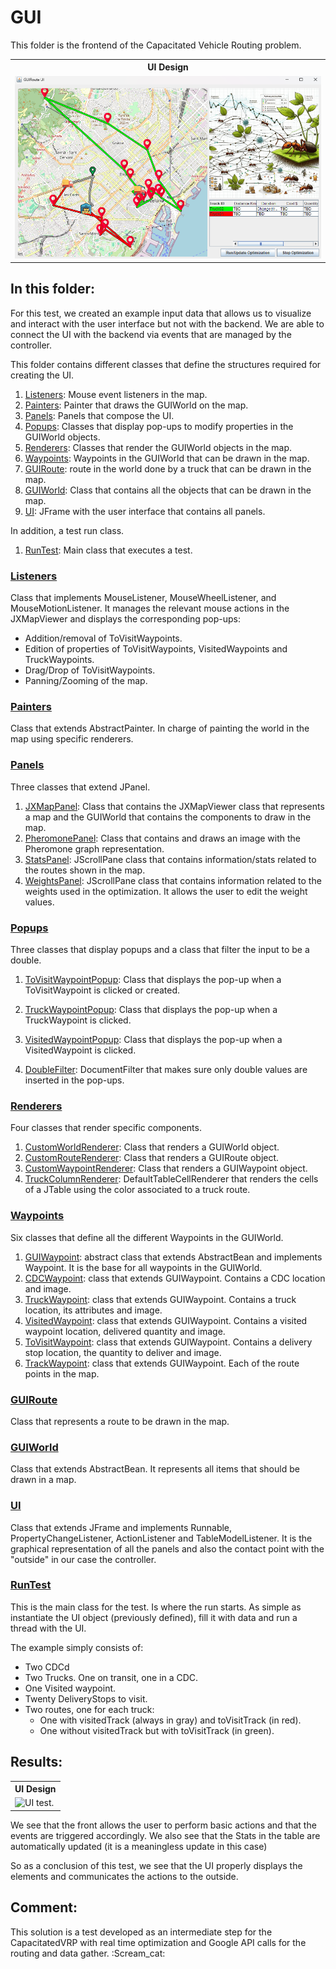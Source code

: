 # GUI
This folder is the frontend of the Capacitated Vehicle Routing problem.

<table>
  <tr>
    <th> <b>UI Design </b></th>
  </tr>
  <tr>
    <td> <img src="https://github.com/SergioOyaga/AntColonyAlgorithmExamples/blob/master/src/out/VRP/TestResults/gui_test_design.png"  title="UI design." alt="UI design." /></td>
  </tr>
</table>

## In this folder:
For this test, we created an example input data that allows us to visualize and interact with the user interface but not with the backend.
We are able to connect the UI with the backend via events that are managed by the controller. 

This folder contains different classes that define the structures required for creating the UI.
1. [Listeners](#listeners): Mouse event listeners in the map.
2. [Painters](#painters): Painter that draws the GUIWorld on the map.
3. [Panels](#panels): Panels that compose the UI.
4. [Popups](#popups): Classes that display pop-ups to modify properties in the GUIWorld objects.
5. [Renderers](#renderers): Classes that render the GUIWorld objects in the map.
6. [Waypoints](#waypoints): Waypoints in the GUIWorld that can be drawn in the map.
7. [GUIRoute](#guiroute): route in the world done by a truck that can be drawn in the map.
8. [GUIWorld](#guiworld): Class that contains all the objects that can be drawn in the map.
9. [UI](#ui): JFrame with the user interface that contains all panels.

In addition, a test run class.
1. [RunTest](#runtest): Main class that executes a test.


### [Listeners](https://github.com/SergioOyaga/AntColonyAlgorithmExamples/blob/master/src/main/java/org/soyaga/examples/VRP/CapacitatedVRP/GUI/Listeners/JXMouseListener.java)
Class that implements MouseListener, MouseWheelListener, and MouseMotionListener. It manages the relevant mouse actions in the JXMapViewer and displays the corresponding pop-ups:
<ul>
    <li> Addition/removal of ToVisitWaypoints.</li>
    <li> Edition of properties of ToVisitWaypoints, VisitedWaypoints and TruckWaypoints.</li>
    <li> Drag/Drop of ToVisitWaypoints.</li>
    <li> Panning/Zooming of the map.</li>
</ul>

### [Painters](https://github.com/SergioOyaga/AntColonyAlgorithmExamples/blob/master/src/main/java/org/soyaga/examples/VRP/CapacitatedVRP/GUI/Painters/WorldPAinter.java)
Class that extends AbstractPainter<JXMapViewer>. In charge of painting the world in the map using specific renderers.

### [Panels](https://github.com/SergioOyaga/AntColonyAlgorithmExamples/blob/master/src/main/java/org/soyaga/examples/VRP/CapacitatedVRP/GUI/Panels)
Three classes that extend JPanel.
1. [JXMapPanel](https://github.com/SergioOyaga/AntColonyAlgorithmExamples/blob/master/src/main/java/org/soyaga/examples/VRP/CapacitatedVRP/GUI/Panels/JXMapPanel.java): Class that contains the JXMapViewer class that represents a map and the GUIWorld that contains the components to draw in the map.
2. [PheromonePanel](https://github.com/SergioOyaga/AntColonyAlgorithmExamples/blob/master/src/main/java/org/soyaga/examples/VRP/CapacitatedVRP/GUI/Panels/PheromonePanel.java): Class that contains and draws an image with the Pheromone graph representation.
3. [StatsPanel](https://github.com/SergioOyaga/AntColonyAlgorithmExamples/blob/master/src/main/java/org/soyaga/examples/VRP/CapacitatedVRP/GUI/Panels/StatsPanel.java): JScrollPane class that contains information/stats related to the routes shown in the map.
4. [WeightsPanel](https://github.com/SergioOyaga/AntColonyAlgorithmExamples/blob/master/src/main/java/org/soyaga/examples/VRP/CapacitatedVRP/GUI/Panels/WeightsPanel.java): JScrollPane class that contains information related to the weights used in the optimization. It allows the user to edit the weight values.

### [Popups](https://github.com/SergioOyaga/AntColonyAlgorithmExamples/blob/master/src/main/java/org/soyaga/examples/VRP/CapacitatedVRP/GUI/Popups)
Three classes that display popups and a class that filter the input to be a double.

1. [ToVisitWaypointPopup](https://github.com/SergioOyaga/AntColonyAlgorithmExamples/blob/master/src/main/java/org/soyaga/examples/VRP/CapacitatedVRP/GUI/Popups/ToVisitWaypointPopup.java): Class that displays the pop-up when a ToVisitWaypoint is clicked or created.
2. [TruckWaypointPopup](https://github.com/SergioOyaga/AntColonyAlgorithmExamples/blob/master/src/main/java/org/soyaga/examples/VRP/CapacitatedVRP/GUI/Popups/TruckWaypointPopup.java): Class that displays the pop-up when a TruckWaypoint is clicked.
3. [VisitedWaypointPopup](https://github.com/SergioOyaga/AntColonyAlgorithmExamples/blob/master/src/main/java/org/soyaga/examples/VRP/CapacitatedVRP/GUI/Popups/VisitedWaypointPopup.java): Class that displays the pop-up when a VisitedWaypoint is clicked.


1. [DoubleFilter](https://github.com/SergioOyaga/AntColonyAlgorithmExamples/blob/master/src/main/java/org/soyaga/examples/VRP/CapacitatedVRP/GUI/Popups/DoubleFilter.java): DocumentFilter that makes sure only double values are inserted in the pop-ups.

### [Renderers](https://github.com/SergioOyaga/AntColonyAlgorithmExamples/blob/master/src/main/java/org/soyaga/examples/VRP/CapacitatedVRP/GUI/Renderers)
Four classes that render specific components.
1. [CustomWorldRenderer](https://github.com/SergioOyaga/AntColonyAlgorithmExamples/blob/master/src/main/java/org/soyaga/examples/VRP/CapacitatedVRP/GUI/Renderers/CustomWorldRenderer.java): Class that renders a GUIWorld object.
2. [CustomRouteRenderer](https://github.com/SergioOyaga/AntColonyAlgorithmExamples/blob/master/src/main/java/org/soyaga/examples/VRP/CapacitatedVRP/GUI/Renderers/CustomRouteRenderer.java): Class that renders a GUIRoute object.
3. [CustomWaypointRenderer](https://github.com/SergioOyaga/AntColonyAlgorithmExamples/blob/master/src/main/java/org/soyaga/examples/VRP/CapacitatedVRP/GUI/Renderers/CustomWaypointRenderer.java): Class that renders a GUIWaypoint object.
4. [TruckColumnRenderer](https://github.com/SergioOyaga/AntColonyAlgorithmExamples/blob/master/src/main/java/org/soyaga/examples/VRP/CapacitatedVRP/GUI/Popups/TruckColumnRenderer.java): DefaultTableCellRenderer that renders the cells of a JTable using the color associated to a truck route.

### [Waypoints](https://github.com/SergioOyaga/AntColonyAlgorithmExamples/blob/master/src/main/java/org/soyaga/examples/VRP/CapacitatedVRP/GUI/Waypoints)
Six classes that define all the different Waypoints in the GUIWorld.
1. [GUIWaypoint](https://github.com/SergioOyaga/AntColonyAlgorithmExamples/blob/master/src/main/java/org/soyaga/examples/VRP/CapacitatedVRP/GUI/Waypoints/GUIWaypoint.java): abstract class that extends AbstractBean and implements Waypoint. It is the base for all waypoints in the GUIWorld.
2. [CDCWaypoint](https://github.com/SergioOyaga/AntColonyAlgorithmExamples/blob/master/src/main/java/org/soyaga/examples/VRP/CapacitatedVRP/GUI/Waypoints/CDCWaypoint.java): class that extends GUIWaypoint. Contains a CDC location and image.
3. [TruckWaypoint](https://github.com/SergioOyaga/AntColonyAlgorithmExamples/blob/master/src/main/java/org/soyaga/examples/VRP/CapacitatedVRP/GUI/Waypoints/TruckWaypoint.java): class that extends GUIWaypoint. Contains a truck location, its attributes and image.
4. [VisitedWaypoint](https://github.com/SergioOyaga/AntColonyAlgorithmExamples/blob/master/src/main/java/org/soyaga/examples/VRP/CapacitatedVRP/GUI/Waypoints/VisitedWaypoint.java): class that extends GUIWaypoint. Contains a visited waypoint location, delivered quantity and image.
5. [ToVisitWaypoint](https://github.com/SergioOyaga/AntColonyAlgorithmExamples/blob/master/src/main/java/org/soyaga/examples/VRP/CapacitatedVRP/GUI/Waypoints/ToVisitWaypoint.java): class that extends GUIWaypoint. Contains a delivery stop location, the quantity to deliver and image.
6. [TrackWaypoint](https://github.com/SergioOyaga/AntColonyAlgorithmExamples/blob/master/src/main/java/org/soyaga/examples/VRP/CapacitatedVRP/GUI/Waypoints/TrackWaypoint.java): class that extends GUIWaypoint. Each of the route points in the map.

### [GUIRoute](https://github.com/SergioOyaga/AntColonyAlgorithmExamples/blob/master/src/main/java/org/soyaga/examples/VRP/CapacitatedVRP/GUI/GUIRoute.java)
Class that represents a route to be drawn in the map.

### [GUIWorld](https://github.com/SergioOyaga/AntColonyAlgorithmExamples/blob/master/src/main/java/org/soyaga/examples/VRP/CapacitatedVRP/GUI/GUIWorld.java)
Class that extends AbstractBean. It represents all items that should be drawn in a map. 

### [UI](https://github.com/SergioOyaga/AntColonyAlgorithmExamples/blob/master/src/main/java/org/soyaga/examples/GUI/CapacitatedVRP/UI.java)
Class that extends JFrame and implements Runnable, PropertyChangeListener, ActionListener and TableModelListener. It is the graphical representation of all the panels and also the contact point with the "outside" in our case the controller.

### [RunTest](https://github.com/SergioOyaga/AntColonyAlgorithmExamples/blob/master/src/main/java/org/soyaga/examples/VRP/CapacitatedVRP/GUI/RunTest.java)
This is the main class for the test. Is where the run starts. As simple as instantiate the UI object (previously defined), fill it with data and run a thread with the UI.

The example simply consists of:
<ul>
    <li> Two CDCd</li>
    <li> Two Trucks. One on transit, one in a CDC.</li>
    <li> One Visited waypoint.</li>
    <li> Twenty DeliveryStops to visit.</li>
    <li> Two routes, one for each truck:
        <ul>
            <li>One with visitedTrack (always in gray) and toVisitTrack (in red).</li>
            <li>One without visitedTrack but with toVisitTrack (in green).</li>
        </ul>
    </li>
</ul>

## Results:

<table>
  <tr>
    <th> <b>UI Design </b></th>
  </tr>
  <tr>
    <td> <img src="https://github.com/SergioOyaga/AntColonyAlgorithmExamples/blob/master/src/out/VRP/TestResults/gui_test_exaplan.gif"  title="UI test." alt="UI test." /></td>
  </tr>
</table>
We see that the front allows the user to perform basic actions and that the events are triggered accordingly. We also see that the Stats in the table are automatically updated (it is a meaningless update in this case)

So as a conclusion of this test, we see that the UI properly displays the elements and communicates the actions to the outside.

## Comment:
This solution is a test developed as an intermediate step for the CapacitatedVRP with real time optimization and Google API calls for the routing and data gather. :Scream_cat:

